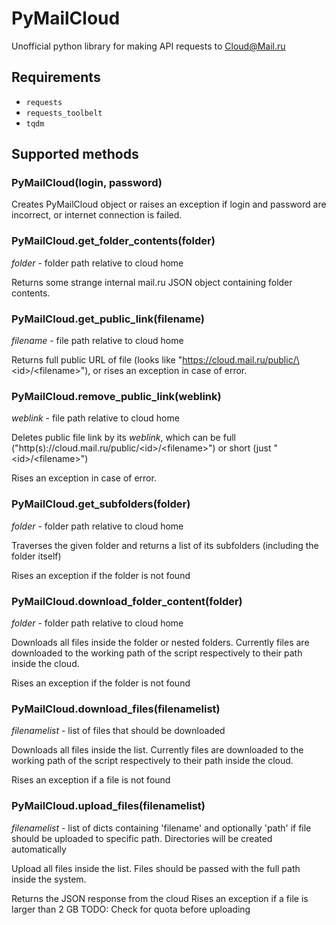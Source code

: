 # PyMailCloud
Unofficial python library for making API requests to [Cloud@Mail.ru](http://cloud.mail.ru/)

## Requirements
* `requests`
* `requests_toolbelt`
* `tqdm`
## Supported methods

### PyMailCloud(login, password)
Creates PyMailCloud object or raises an exception if login and password are incorrect, or internet connection is failed.

### PyMailCloud.get_folder_contents(folder)
*folder* - folder path relative to cloud home

Returns some strange internal mail.ru JSON object containing folder contents.

### PyMailCloud.get_public_link(filename)
*filename* - file path relative to cloud home

Returns full public URL of file (looks like "https://cloud.mail.ru/public/\<id\>/<filename\>"), or rises an exception in case of error.

### PyMailCloud.remove_public_link(weblink)
*weblink* - file path relative to cloud home

Deletes public file link by its *weblink*, which can be full ("http(s)://cloud.mail.ru/public/\<id\>/\<filename\>") or short (just "\<id\>/\<filename\>")

Rises an exception in case of error.

### PyMailCloud.get_subfolders(folder)
*folder* - folder path relative to cloud home

Traverses the given folder and returns a list of its subfolders (including the folder itself)

Rises an exception if the folder is not found

### PyMailCloud.download_folder_content(folder)
*folder* - folder path relative to cloud home

Downloads all files inside the folder or nested folders. Currently files are downloaded to the working path of the script respectively to their path inside the cloud.

Rises an exception if the folder is not found

### PyMailCloud.download_files(filenamelist)
*filenamelist* - list of files that should be downloaded

Downloads all files inside the list. Currently files are downloaded to the working path of the script respectively to their path inside the cloud.

Rises an exception if a file is not found

### PyMailCloud.upload_files(filenamelist)
*filenamelist* - list of dicts containing 'filename' and optionally 'path' if file should be uploaded to specific path. Directories will be created automatically

Upload all files inside the list. Files should be passed with the full path inside the system.

Returns the JSON response from the cloud
Rises an exception if a file is larger than 2 GB
TODO: Check for quota before uploading

